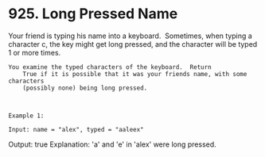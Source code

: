 # 925. Long Pressed Name

Your friend is typing his name into a keyboard.  Sometimes, when
        typing a character c, the key might get long pressed, and the
        character will be typed 1 or more times.

    You examine the typed characters of the keyboard.  Return
        True if it is possible that it was your friends name, with some characters
        (possibly none) being long pressed.

     

    Example 1:

    Input: name = "alex", typed = "aaleex"
Output: true
Explanation: 'a' and 'e' in 'alex' were long pressed.